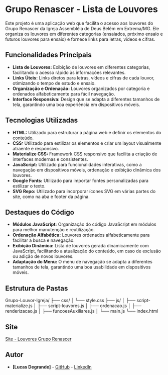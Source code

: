 # Grupo Renascer - Lista de Louvores

Este projeto é uma aplicação web que facilita o acesso aos louvores do Grupo Renascer da Igreja Assembléia de Deus Belém em Extrema/MG. Ele organiza os louvores em diferentes categorias (ensaiados, próximo ensaio e futuros louvores para ensaio) e fornece links para letras, vídeos e cifras.

## Funcionalidades Principais

-   **Lista de Louvores:** Exibição de louvores em diferentes categorias, facilitando o acesso rápido às informações relevantes.
-   **Links Úteis:** Links diretos para letras, vídeos e cifras de cada louvor, otimizando o tempo de estudo e ensaio.
-   **Organização e Ordenação:** Louvores organizados por categoria e ordenados alfabeticamente para fácil navegação.
-   **Interface Responsiva:** Design que se adapta a diferentes tamanhos de tela, garantindo uma boa experiência em dispositivos móveis.

## Tecnologias Utilizadas

-   **HTML:** Utilizado para estruturar a página web e definir os elementos do conteúdo.
-   **CSS:** Utilizado para estilizar os elementos e criar um layout visualmente atraente e responsivo.
-   **Materialize CSS:** Framework CSS responsivo que facilita a criação de interfaces modernas e consistentes.
-   **JavaScript:** Utilizado para funcionalidades interativas, como a navegação em dispositivos móveis, ordenação e exibição dinâmica dos louvores.
-   **Google Fonts:** Utilizado para importar fontes personalizadas para estilizar o texto.
-   **SVG Repo:** Utilizado para incorporar ícones SVG em várias partes do site, como na aba e footer da página.

## Destaques do Código

-   **Módulos JavaScript:** Organização do código JavaScript em módulos para melhor manutenção e reutilização.
-   **Ordenação Alfabética:** Louvores ordenados alfabeticamente para facilitar a busca e navegação.
-   **Exibição Dinâmica:** Lista de louvores gerada dinamicamente com JavaScript, facilitando a atualização do conteúdo, em caso de exclusão ou adição de novos louvores.
-   **Adaptação do Menu:** O menu de navegação se adapta a diferentes tamanhos de tela, garantindo uma boa usabilidade em dispositivos móveis.

## Estrutura de Pastas

Grupo-Louvor-Igreja/
├── css/
│   └── style.css
├── js/
│   ├── script-materialize.js
│   ├── script-louvores.js
│   ├── ordenacao.js
│   ├── renderizacao.js
│   ├── funcoesAuxiliares.js
│   └── main.js
└── index.html

## Site
[Site - Louvores Grupo Renascer](https://degrandelucas.github.io/Grupo-Louvor-Igreja/)

## Autor

-   **[Lucas Degrande]** - [GitHub](https://github.com/degrandelucas) - [LinkedIn](https://www.linkedin.com/in/lucasdegrande/)